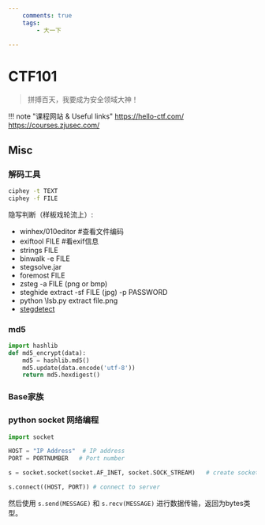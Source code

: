 ```yaml
---
    comments: true
    tags:
        - 大一下
 
---
```


# CTF101
> 拼搏百天，我要成为安全领域大神！

!!! note "课程网站 & Useful links"
    https://hello-ctf.com/  
    https://courses.zjusec.com/


## Misc
### 解码工具
```bash
ciphey -t TEXT  
ciphey -f FILE
```
隐写判断（样板戏轮流上）:

- winhex/010editor #查看文件编码
- exiftool FILE #看exif信息
- strings FILE
- binwalk -e FILE
- stegsolve.jar
- foremost FILE
- zsteg -a FILE (png or bmp)
- steghide extract -sf FILE (jpg) -p PASSWORD 
- python \lsb.py extract file.png
- [stegdetect](https://blog.csdn.net/weixin_43921596/article/details/86654754)

### md5
```python
import hashlib
def md5_encrypt(data):
    md5 = hashlib.md5()
    md5.update(data.encode('utf-8'))
    return md5.hexdigest()
```

### Base家族
### python socket 网络编程  
```python
import socket

HOST = "IP Address"  # IP address
PORT = PORTNUMBER   # Port number

s = socket.socket(socket.AF_INET, socket.SOCK_STREAM)   # create socket

s.connect((HOST, PORT)) # connect to server
```
然后使用 `s.send(MESSAGE)` 和 `s.recv(MESSAGE)` 进行数据传输，返回为bytes类型。